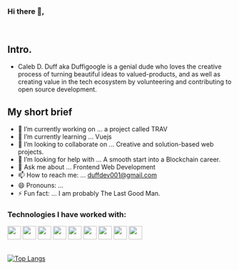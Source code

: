 ### Hi there  👋, 
<br />

## Intro.
  - Caleb D. Duff aka Duffigoogle is a genial dude who loves the creative process of turning beautiful ideas to valued-products, and as well as creating value in the tech ecosystem by volunteering and contributing to open source development. 

## My short brief

- 🔭 I’m currently working on ... a project called TRAV
- 🌱 I’m currently learning ... Vuejs
- 👯 I’m looking to collaborate on ... Creative and solution-based web projects.
- 🤔 I’m looking for help with ... A smooth start into a Blockchain career.
- 💬 Ask me about ... Frontend Web Development
- 📫 How to reach me: ... duffdev001@gmail.com
- 😄 Pronouns: ... 
- ⚡ Fun fact: ... I am probably The Last Good Man.

### Technologies I have worked with:

<span>
  <img width="30px" src="https://img.icons8.com/color/452/bootstrap.png">
  <img width="30px" src="https://www.schoolofit.co.za/wp-content/uploads/2020/03/ReactJS-courses.png">
  <img width="30px" src="https://material-ui.com/static/logo_raw.svg">
  <img width='30px' src='https://decodenatura.com/static/fb8aa1bb70c9925ce1ae22dc2711b343/4e9d0/nextjs-logo.png'>
  <img width='30px' src='https://tailwindcss.com/_next/static/media/tailwindcss-mark.cb8046c163f77190406dfbf4dec89848.svg'>
  <img width='30px' src='https://rstudio.github.io/sass/reference/figures/logo.svg'>
  <img width='30px' src='https://upload.wikimedia.org/wikipedia/commons/d/d9/Node.js_logo.svg'>
  <img width="30px" src="https://banner2.cleanpng.com/20181209/yvf/kisspng-javascript-angularjs-node-js-computer-icons-clip-a-clipart-js-5c0d82819a4963.228658921544389249632.jpg">
  <img width="30px" src="https://img.icons8.com/color/452/firebase.png">
<!--   <img width="30px" src="https://upload.wikimedia.org/wikipedia/commons/thumb/9/95/Vue.js_Logo_2.svg/1200px-Vue.js_Logo_2.svg.png"> -->
</span>

<!-- <br />
<br />

![TheLastGoodMan's github stats](https://github-readme-stats.vercel.app/api?username=duffigoogle&show_icons=true&theme=radical) -->




<br />
<br />

[![Top Langs](https://github-readme-stats.vercel.app/api/top-langs/?username=duffigoogle&layout=compact)](https://github.com/duffigoogle/github-readme-stats)
